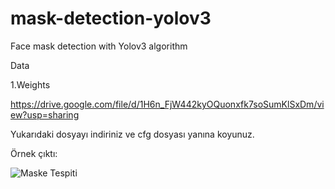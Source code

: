 # mask-detection-yolov3
Face mask detection with Yolov3 algorithm

Data

1.Weights

https://drive.google.com/file/d/1H6n_FjW442kyOQuonxfk7soSumKlSxDm/view?usp=sharing

Yukarıdaki dosyayı indiriniz ve cfg dosyası yanına koyunuz.

Örnek çıktı:

![Maske Tespiti](https://user-images.githubusercontent.com/61952281/128631301-66b0d2a0-54c7-429e-b450-2bd5115c75e9.png)
